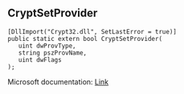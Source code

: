 ## CryptSetProvider

```
[DllImport("Crypt32.dll", SetLastError = true)]
public static extern bool CryptSetProvider(
   uint dwProvType,
   string pszProvName,
   uint dwFlags
);
```

Microsoft documentation: [Link](https://docs.microsoft.com/en-us/windows/win32/api/wincrypt/nf-wincrypt-cryptsetproviderw)
